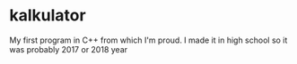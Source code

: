 # kalkulator
My first program in C++ from which I'm proud. I made it in high school so it was probably 2017 or 2018 year
